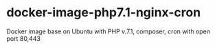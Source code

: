 # docker-image-php7.1-nginx-cron
Docker image base on Ubuntu with PHP v.7.1, composer, cron with open port 80,443
